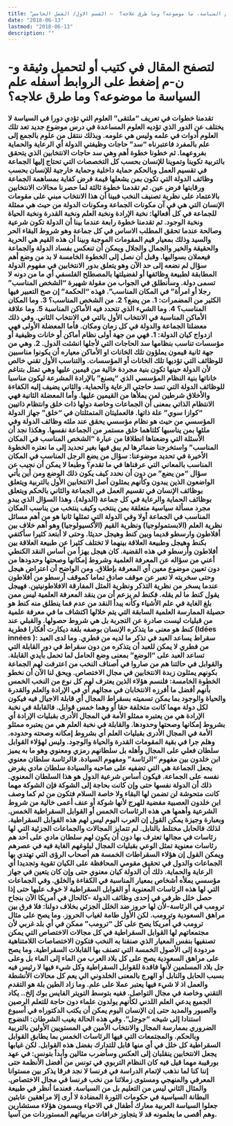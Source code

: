 ```yaml
---
title: "علم السياسة، ما موضوعه؟ وما طرق علاجه؟  – القسم الاول/ الفصل الخامس"
date: "2018-06-13"
lastmod: "2018-06-13"
description: ""
---
```

# **لتصفح المقال في كتيب أو لتحميل وثيقة و-ن-م إضغط على الروابط أسفله** **علم السياسة ما موضوعه؟ وما طرق علاجه؟**

### تقدمنا خطوات في تعريف “ملتقى” العلوم التي تؤدي دورا في السياسة لا يختلف عن الدور الذي تؤديه العلوم المساعدة في درس موضوع جديد تعد تلك العلوم أدوات في علمه وليس هي علومه. وبذلك ننتقل من علوم بالجمع إلى علم بالمفرد فاعتبرناه “سد” حاجات وظيفتي الدولة أي الرعاية والحماية بفروعهما. ثم خطونا خطوة أهم وهي سد حاجات الانتخابين الذي يتحقق بالتربية تكوينا وتموينا للإنسان بحسب كل التخصصات التي تحتاج إليها الجماعة في تقسيم العمل وبالحكم حماية داخلية وحماية خارجية للإنسان بحسب وظائف الدولة التي تكون بمن يشعلها قيمة فرض كفاية بمساهمة الجماعة ورقابتها فرض عين. ثم تقدمنا خطوة ثالثة لما حصرنا محالات الانتخابين بالاعتماد على نظرية تصنيف النخب فبينا أن هذا الانتخاب مبني على مقومات الإنسان التي هي في آن مكونات الجماعة ومكونات الدولة من حيث هي ممثلة للجماعة في كل أفعالها: نخبة الإرادة ونخبة العلم ونخبة القدرة ونخبة الحياة ونخبة الوجود. ثم تقدمنا خطوة رابعة عندما بينا أن الدولة تكون شرعية وصالحة عندما تحقق المطلب الاساس في كل جماعة وهو شروط البقاء الحر والسيد وذلك بمعيار قيم المقومات الموجبة وبينا أن هذه القيم هي الحرية والحقيقة والخير والجمال والجلال ويمكن أن تنعكس بفساد الدولة والجماعة فيعملان بسوالبها. وقبل أن نصل إلى الخطوة الخامسة لا بد من وضع أهم سؤال لم نضعه إلى حد الآن وهو يتعلق بدور الانتخابين في مفهوم الدولة المطابقة لطبيعة وظائفها أو لفضيلتها بالمصطلح الفلسفي أي ما من دونه لا تسمى دولة. وسأنطلق في الجواب من مقولة شهيرة “الشخص المناسب” رجلا أو امرأة” في المكان المناسب”. فهذه “الحكمة” إن صح التعبير فيها الكثير من المضمرات: 1. من يضع؟ 2. من الشخص المناسب؟ 3. وما المكان المناسب؟ 4. وما الشيء الذي تتحدد فيه الأماكن المناسبة 5. وما علاقة الأماكن المناسبة في الانتخاب الأول بالتي في الانتخاب الثاني. وفي ذلك معضلتا الجماعة والدولة في كل زمان ومكان. فأما المعضلة الأولى فهي ازدواج كيان الدولة: 1. فهي من جهة أولى نظام أماكن أو خانات وظيفية أو مؤسسات تناسب بنظامها سد الحاجات التي لأجلها انشئت الدول. 2. وهي من جهة ثانية قيمون يملؤون تلك الخانات او الأماكن معياره أن يكونوا مناسبين للوظائف التي تؤديها تلك الخانات أو المؤسسات. والتناسب الأول تقني خالص لأن الدولة حينها تكون بنية مجردة خالية من قيمين عليها وهي تمثل بتناغم خاناتها بنية النظام المؤسسي الذي “يصنع” بالإرادة المشرعة ليكون مناسبا للوظائف الدولة التي تسد حاجتي الرعاية والحماية. والثاني يضيف إليه الكفاءة والأخلاق شرطين لمن يملأها من القيمين عليها. وأما المعضلة الثانية فهي الانتظام الذاتي بمعنى أن الجماعات وخاصة دولها ذات خلق وانتظام ذاتيين “كوازا سوي” علة ذاتها. فالعمليتان المتمثلتان في “خلق” جهاز الدولة المؤسسي من حيث هو نظام مؤسسي يحقق عند ملئه وظائف الدولة وفي ملئها بمن يناسبها كلتاهما خلق مستمر من الجماعة نفسها. وهكذا نجد أن الأسئلة التي وضعناها انطلاقا من عبارة “الشخص المناسب في المكان المناسب” واستخرجنا ضمائرها لم يبق فيها بغير تحديد إلى ما نعتره الخطوة الأخيرة في تحديد موضوعنا: سؤال من يضع الرجل المناسب في المكان المناسب بالمعاني التي عرفناها في ما تقدم؟ وطبعا لا يمكن أن نجيب عن سؤال “من يضع” من دون أن نحدد كيف يكون ذلك الوضع ومن أين يأتي الواضعون الذين يبدون وكأنهم يمثلون أصل الانتخابين الأول بالتربية ويتعلق بوظائف الإنسان في تقسيم العمل في الجماعة والثاني بالحكم ويتعلق بوظائف الحماية والرعاية في كل جماعة (الدولة). وهذا السؤال الذي يبدو مجرد مسألة سياسية متعلقة بمن ينتخب وكيف ينتخب من يناسب المكان المناسب في الجماعة أولا وفي الدولة التي تمثلها ثانيا هو من أهم مسائل نظرية العلم (الابستمولوجيا) ونظرية القيم (الأكسيولوجيا) وهو أهم خلاف بين أفلاطون وارسطو قديما وبين كنط وهيجل حديثا. وحتى لا أبتعد كثيرا سأكتفي بكنط وهيجل وطبيعة العلاقة بينهما لا تختلف كثيرا عن طبيعة العلاقة بين أفلاطون وأرسطو في هذه القضية. كان هيجل يهزأ من أساس النقد الكنطي أعني من سؤاله عن المعرفة العلمية وشروط إمكانها وصحتها وحدودها من دون تعيين موضوع معين أي المعرفة بإطلاق. ومن الواضح أن اعتراض هيجل وحتى سخريته لا تعبر عن موقف صادق تماما كموقف أرسطو من أفلاطون عندما يسخر من نظرية التذكر ونظرية المثل المفارقة الافلاطونيتين. فهيجل يقول كنط ما لم يقله. فكنط لم يزعم أن من ينقد المعرفة العلمية ليس ممن بلغ الغاية في علم الأشياء وكأنه يبدأ النقد من عدم فما ينطلق منه كنط هو حصيلة الممارسة العلمية السابقة التي يتم خلالها اكتشاف ما في معرفة علمية من قبليات ليست صادرة عن التجربة بل هي شروط حصولها. والقبلي عند كنط هو معنى ما يتذكره الإنسان بوصفه بلغة ديكارت أفكارا فطرية (Idées innées ): سقراط يساعد العبد في تذكر ما لديه من فطري. وما لدى العبد من فطري لا يمكن للعبد أن يتذكره من دون سقراط في دور القابلة التي تساعد العبد على “الوضع” بمعنى وضع الحامل لما تحمل بأيدي القابلة. والقوابل في حالتنا هم من صاروا في أصناف النخب من اعترفت لهم الجماعة بكونهم يمثلون زبدة الانتخابين في مجال الاختصاص. ويحق لنا الآن أن نخطو الخطوة الخامسة: فلنسم هؤلاء الذين يعترف لهم كل نوع من النخب الخمس بأنهم أفضل ما أفرزه الانتخابان في مجالهم أي في الإرادة والعلم والقدرة والحياة والوجود بما يمكن تسميته بسقراط المجال أي قابلة الاجيال فيه فيكون لكل دولة مهما كانت متخلفة حقا أو وهما خمس قوابل. فالقابلة في نخبة الإرادة هي من يعتبره ممثلو الأمة في المجال الأدرى بقبليات الإرادة أي بشروط إمكانها وصحتها وحدودها. والقابلة في نخبة العلم هي من يعتبره ممثلو الأمة في المجال الأدرى بقبليات العلم أي بشروط إمكانه وصحته وحدوده. وهلم جرا في بقية المقومات القدرة والحياة والوجود. وليس لهؤلاء القوابل سلطان فعلي على المجال وأهله بل سلطانهم رمزي ومعنوي وهو ما به يميز ابن خلدون بين مفهوم “الرئاسة” ومفهوم السيادة. فالرئاسة سلطان معنوي يجعل الجماعة هي التي تضفيه على صاحبه والسيادة سلطان مادي يفرض نفسه على الجماعة. فيكون أساس شرعية الدول هو هذا السلطان المعنوي. ذلك أن الدولة نفسها حتى وإن كانت بحاجة إلى الشوكة فإن الشوكة مهما كانت متحوشة لن تضمن لها البقاء ولا خاصة السلام فتكون من ثم كما وصف ابن خلدون العصبية مفضية للهرج لأنها شوكة أو عنف أعمى خالية من شروط الشرعية وأهمها هي هذه الرئاسات الخمس أو القوابل السقراطية الخمس. وبعبارة وجيزة يمكن القول إن العرب اليوم ليس لهم هذه القوابل السقراطية. لذلك فالحابل مختلط بالنابل. لم تتمايز المجالات والجماعات الجزئية التي لها رئاسات في مجالها تعترف بها دون أن يكون لهم سلطان مادي على أحد هم رئاسات معنوية تمثل الوعي بقبليات المجال لبلوغهم الغاية فيه في عصرهم ويمكن القول إن هؤلاء السقراطات الخمسة هم أصحاب الرؤى التي تهتدي بها الجماعات والدول في تحقيق مقومي المحافظة على الكيان تقوية وتجديدا أي الرعاية والحماية. ذلك أن الدولة كيان معنوي حتى وإن كان يتعين في جهاز مؤسسي يملأه أشخاص بمعيار المناسبة في الكفاءة والخلق. وفي الجماعات التي لها هذه الرئاسات المعنوية أو القوابل السقراطية لا خوف عليها حتى إذا حصل خلل ظرفي في إحدى وظائف الدولة -كالحال في أمريكا الآن بنجاح ترومب في الرئاسة-لأن لها حروز ضد الخلل الجزئي بخلاف دولنا: فلا فرق بين مراهق السعودية وترومب. لكن الأول طامة لغياب الحروز. وما يصح على مثال ترومب في أمريكا يصح على كل “ترومب” ممكن في أي بلد غربي لأن مجتمعاتهم لها القوابل السقراطية في كل مجالات الاختصاص التي يمكن تصنفيها بنفس المعيار الذي صنفنا به النخب فتكون الاختصاصات اللامتناهية مردودة إلى الأصول الخمسة التي تصنف بها القابلات السقراطية. وما يصح على مراهق السعودية يصح على كل بلاد العرب من الماء إلى الماء بل وعلى جل بلاد المسلمين لأنها فاقدة للقوابل السقراطية وكل شيء فيها لا رئيس فيه بسبب الحابل والنابل أو الهرج بالمعنى الخلدوني الي يعم كل محالات الأنشطة والعمل اذ لا شيء فيها يعتبر عملا على علم. وما زاد الطين بلة هو التقدم التقني وخاصة في مجال التواصل. ففيه بتوسط التويتر الفايس بوك إلخ.. يكاد الجميع يدعي العلم اللدني لكأنهم يولدون علماء دون حاجة للتعلم الرصين والصبور والمديد حتى إن الإنسان اليوم يمكن أن يكتب الدكتوراه في أسبوع استنادا إلى شيخه “جوجل”. وفي هذه الحالة يغيب الشرطان: النضوج الضروري بممارسة المجال والانتخاب الأمين في المستويين الأولين بالتربية وبالحكم. والمجتمعات التي فيها الرئاسات الخمس بما يطابق القوابل السقراطية كل خلل في أي منها قابل للتدارك بفضل هذه القوابل. لكن غيابها يجعل الانتخابين ينقلبان إلى العكس وسأضرب مثالين وأبدأ بتونس: في عهد بورقيبة مهما قيل فيه كان النظام التربوي في تونس من أفضل الأنظمة حتى إننا كنا لما نذهب لإتمام الدراسة في فرنسا لا نجد فرقا يذكر بين مستوانا المعرفي والمنهجي ومستوى زملائنا من نخب فرنسا في مجال الاختصاص. والمثال الثاني ليس من التعليم بل من السياسة. فعندما أنظر في طبيعة البطانة السياسية في حكومات الثورة المضادة لا أرى إلا مراهقين عابثين جعلوا السياسة العربية معارك أطفال في الاحياء ويسمون هؤلاء مستشارين وهم أقصى ما يعلمونه قد لا يتجاوز خرافات مربياتهم المستوردات من آسيا.

###